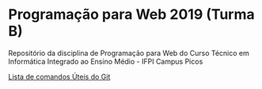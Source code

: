 # Programação para Web 2019 (Turma B)
Repositório da disciplina de Programação para Web do Curso Técnico em Informática Integrado ao Ensino Médio - IFPI Campus Picos


[Lista de comandos Úteis do Git](https://gist.github.com/jesielviana/79b444d60933248e649d45e4ebbf0fb5)
